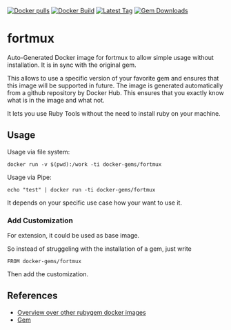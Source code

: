 [![Docker pulls](https://img.shields.io/docker/pulls/rubygem/fortmux.svg)](https://hub.docker.com/r/rubygem/fortmux/)
[![Docker Build](https://img.shields.io/docker/automated/rubygem/fortmux.svg)](https://hub.docker.com/r/rubygem/fortmux/)
[![Latest Tag](https://img.shields.io/github/tag/docker-rubygem/fortmux.svg)](https://hub.docker.com/r/rubygem/fortmux/)
[![Gem Downloads](https://img.shields.io/gem/dt/fortmux.svg)](https://rubygems.org/gems/fortmux/)
# fortmux

Auto-Generated Docker image for fortmux to allow simple usage without installation.
It is in sync with the original gem.

This allows to use a specific version of your favorite gem and ensures that this image will be supported in future.
The image is generated automatically from a github repository by Docker Hub.
This ensures that you exactly know what is in the image and what not.

It lets you use Ruby Tools without the need to install ruby on your machine.

## Usage

Usage via file system:

`docker run -v $(pwd):/work -ti docker-gems/fortmux`

Usage via Pipe:

`echo "test" | docker run -ti docker-gems/fortmux`

It depends on your specific use case how your want to use it.

### Add Customization

For extension, it could be used as base image.

So instead of struggeling with the installation of a gem, just write

`FROM docker-gems/fortmux`

Then add the customization.

## References

 - [Overview over other rubygem docker images](https://github.com/thinkbot/docker-rubygem)
 - [Gem](https://rubygems.org/gems/fortmux/)
